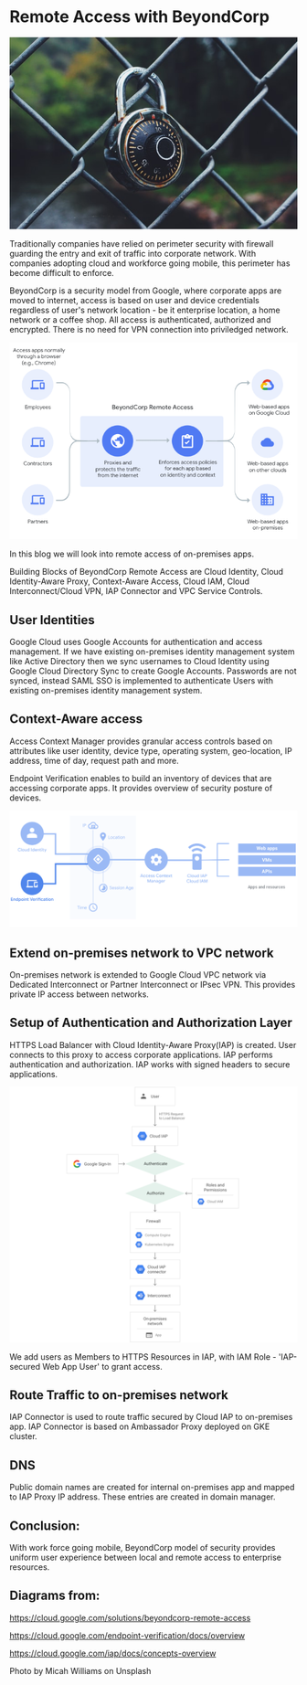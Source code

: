 # Remote Access with BeyondCorp

![Alt text](img/micah-williams-lmFJOx7hPc4-unsplash-2.jpg?raw=true "Beyond Remote Access")

Traditionally companies have relied on perimeter security with firewall guarding the entry and exit of traffic into corporate network. With companies adopting cloud and workforce going mobile, this perimeter has become difficult to enforce. 

BeyondCorp is a security model from Google, where corporate apps are moved to internet, access is based on user and device credentials regardless of user's network location - be it enterprise location, a home network or a coffee shop.  All access is authenticated, authorized and encrypted. There is no need for VPN connection into priviledged network.

![Alt text](img/beyond-remote-access.png?raw=true "Beyond Remote Access")

In this blog we will look into remote access of on-premises apps.

Building Blocks of BeyondCorp Remote Access are Cloud Identity, Cloud Identity-Aware Proxy, Context-Aware Access, Cloud IAM, Cloud Interconnect/Cloud VPN, IAP Connector and VPC Service Controls.


## User Identities

Google Cloud uses Google Accounts for authentication and access management. If we have existing on-premises identity management system like Active Directory then we sync usernames to Cloud Identity using Google Cloud Directory Sync to create Google Accounts. Passwords are not synced, instead SAML SSO is implemented to authenticate Users with existing on-premises identity management system.

## Context-Aware access 

Access Context Manager provides granular access controls based on attributes like user identity, device type, operating system, geo-location, IP address, time of day, request path and more.

Endpoint Verification enables to build an inventory of devices that are accessing corporate apps. It provides overview of security posture of devices.

![Alt text](img/endpoint-verification-flow.png?raw=true "endpoint-verification-flow")


## Extend on-premises network to VPC network

On-premises network is extended to Google Cloud VPC network via Dedicated Interconnect or Partner Interconnect or IPsec VPN. This provides private IP access between networks.

## Setup of Authentication and Authorization Layer

HTTPS Load Balancer with Cloud Identity-Aware Proxy(IAP) is created. User connects to this proxy to access corporate applications. IAP performs authentication and authorization. IAP works with signed headers to secure applications.

![Alt text](img/iap-on-prem.png?raw=true "iap-on-prem")


We add users as Members to HTTPS Resources in IAP, with IAM Role - 'IAP-secured Web App User' to grant access. 


## Route Traffic to on-premises network

IAP Connector is used to route traffic secured by Cloud IAP to on-premises app. IAP Connector is based on Ambassador Proxy deployed on GKE cluster.

## DNS

Public domain names are created for internal on-premises app and mapped to IAP Proxy IP address. These entries are created in domain manager.


## Conclusion:

With work force going mobile, BeyondCorp model of security provides uniform user experience between local and remote access to enterprise resources.


## Diagrams from: 

https://cloud.google.com/solutions/beyondcorp-remote-access

https://cloud.google.com/endpoint-verification/docs/overview

https://cloud.google.com/iap/docs/concepts-overview

Photo by Micah Williams on Unsplash
